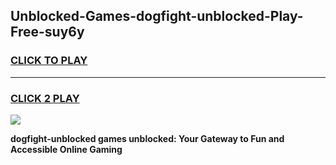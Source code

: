 
## Unblocked-Games-dogfight-unblocked-Play-Free-suy6y
<h3>
<a href="https://premium76.site?title=dogfight-unblocked&ref=19M">CLICK TO PLAY</a></h3>
<hr>

<h3>
<a href="https://premium76.site?title=dogfight-unblocked&ref=19M">CLICK 2 PLAY</a>
  
</h3>

<a href="https://premium76.site?title=dogfight-unblocked&ref=19M"><img src="https://clearcache.store/games.png"></a>


**dogfight-unblocked games unblocked: Your Gateway to Fun and Accessible Online Gaming**
